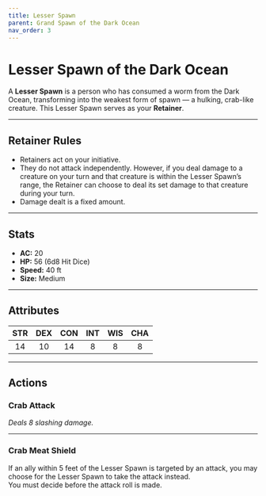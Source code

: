 ```yaml
---
title: Lesser Spawn
parent: Grand Spawn of the Dark Ocean
nav_order: 3
---
```


# Lesser Spawn of the Dark Ocean

A **Lesser Spawn** is a person who has consumed a worm from the Dark Ocean, transforming into the weakest form of spawn — a hulking, crab-like creature. This Lesser Spawn serves as your **Retainer**.

---

## Retainer Rules
* Retainers act on your initiative.
* They do not attack independently. However, if you deal damage to a creature on your turn and that creature is within the Lesser Spawn’s range, the Retainer can choose to deal its set damage to that creature during your turn.
* Damage dealt is a fixed amount.

---

## Stats
* **AC:** 20  
* **HP:** 56 (6d8 Hit Dice)  
* **Speed:** 40 ft  
* **Size:** Medium  

---

## Attributes
| STR | DEX | CON | INT | WIS | CHA |
|:---:|:---:|:---:|:---:|:---:|:---:|
| 14  | 10  | 14  | 8   | 8   | 8   |

---

## Actions

### **Crab Attack**
*Deals 8 slashing damage.*

---

### **Crab Meat Shield**
If an ally within 5 feet of the Lesser Spawn is targeted by an attack, you may choose for the Lesser Spawn to take the attack instead.  
You must decide before the attack roll is made.
